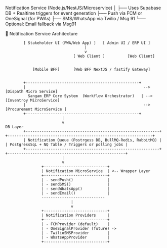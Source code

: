 
Notification Service (Node.js/NestJS/Microservice)
│
├── Uses Supabase DB + Realtime triggers for event generation
├── Push via FCM or OneSignal (for PWAs)
├── SMS/WhatsApp via Twilio / Msg 91
└── Optional: Email fallback via Msg91


🧱 Notification Service Architecture

			[ Stakeholder UI (PWA/Web App) ]   [ Admin UI / ERP UI ]
                                       |
                                       v
                                  [ Web Client ]          [Web Client]

														
				[Mobile BFF]      [Web BFF NextJS / fastify Gateway]	


			+--------------------------------------------------+
			|                                                    --> [Dispath Micro Service]
   			  Sangam ERP Core System  (Workflow Orchestrator) 	| --> [Inventroy MicroService] 
			|                                                    --> [Procurement MicroService ]   
			+--------------------------------------------------+
        					 |
        					 v                                                              DB Layer
			+-----------------------------------------------------------+     +----------------------------------------------------------------+
			| Notification Queue (Postrgess DB, BullMQ-Redis, RabbitMQ) |     | PostgressSqL + NQ Table / Triggers or polling jobs |
			+-----------------------------------------------------------+     +----------------------------------------------------+
         					 |
        					 v                                                                    
					+----------------------------+
					| Notification MicroService  | <-- Wrapper Layer
					+----------------------------+
					| - sendPush()               |
					| - sendSMS()                |
					| - sendWhatsApp()           |
					| - sendEmail()              |
 					----------------------------
         						 |
        						 v
					+----------------------------+
					| Notification Providers     |
					+----------------------------+
					| - FCMProvider (default)    |
					| - OneSignalProvider (future) -> 
					| - TwilioSMSProvider        |
   					| - WhatsAppProvider         |
   					+----------------------------+
